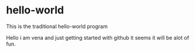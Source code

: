 # hello-world
This is the traditional hello-world program

Hello i am vena and just getting started with github it seems it will be alot of fun.
